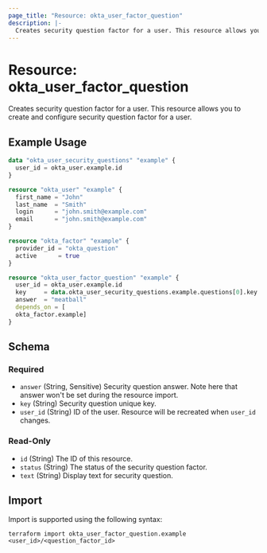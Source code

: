 ```yaml
---
page_title: "Resource: okta_user_factor_question"
description: |-
  Creates security question factor for a user. This resource allows you to create and configure security question factor for a user.
---
```


# Resource: okta_user_factor_question

Creates security question factor for a user. This resource allows you to create and configure security question factor for a user.

## Example Usage

```terraform
data "okta_user_security_questions" "example" {
  user_id = okta_user.example.id
}

resource "okta_user" "example" {
  first_name = "John"
  last_name  = "Smith"
  login      = "john.smith@example.com"
  email      = "john.smith@example.com"
}

resource "okta_factor" "example" {
  provider_id = "okta_question"
  active      = true
}

resource "okta_user_factor_question" "example" {
  user_id = okta_user.example.id
  key     = data.okta_user_security_questions.example.questions[0].key
  answer  = "meatball"
  depends_on = [
  okta_factor.example]
}
```

<!-- schema generated by tfplugindocs -->
## Schema

### Required

- `answer` (String, Sensitive) Security question answer. Note here that answer won't be set during the resource import.
- `key` (String) Security question unique key.
- `user_id` (String) ID of the user. Resource will be recreated when `user_id` changes.

### Read-Only

- `id` (String) The ID of this resource.
- `status` (String) The status of the security question factor.
- `text` (String) Display text for security question.

## Import

Import is supported using the following syntax:

```shell
terraform import okta_user_factor_question.example <user_id>/<question_factor_id>
```
